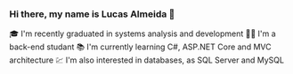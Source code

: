 ### Hi there, my name is Lucas Almeida 👋

🎓 I'm recently graduated in systems analysis and development
👨‍💻 I'm a back-end studant
📚 I'm currently learning C#, ASP.NET Core and MVC architecture
💹 I'm also interested in databases, as SQL Server and MySQL



